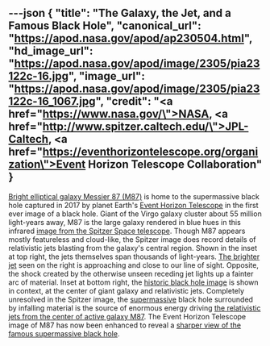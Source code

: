 ---json
{
  "title": "The Galaxy, the Jet, and a Famous Black Hole",
  "canonical_url": "https://apod.nasa.gov/apod/ap230504.html",
  "hd_image_url": "https://apod.nasa.gov/apod/image/2305/pia23122c-16.jpg",
  "image_url": "https://apod.nasa.gov/apod/image/2305/pia23122c-16_1067.jpg",
  "credit": "<a href=\"https://www.nasa.gov/\">NASA</a>, <a href=\"http://www.spitzer.caltech.edu/\">JPL-Caltech</a>, <a href=\"https://eventhorizontelescope.org/organization\">Event Horizon Telescope Collaboration</a>"
}
---

[Bright elliptical galaxy Messier 87 (M87)](https://apod.nasa.gov/apod/ap100520.html) is home to the supermassive black hole captured in 2017 by planet Earth's [Event Horizon Telescope](https://eventhorizontelescope.org/blog) in the first ever image of a black hole. Giant of the Virgo galaxy cluster about 55 million light-years away, M87 is the large galaxy rendered in blue hues in this infrared [image from the Spitzer Space telescope](https://www.jpl.nasa.gov/spaceimages/details.php?id=PIA23122). Though M87 appears mostly featureless and cloud-like, the Spitzer image does record details of relativistic jets blasting from the galaxy's central region. Shown in the inset at top right, the jets themselves span thousands of light-years. [The brighter jet](https://apod.nasa.gov/apod/ap041211.html) seen on the right is approaching and close to our line of sight. Opposite, the shock created by the otherwise unseen receding jet lights up a fainter arc of material. Inset at bottom right, the [historic black hole image](https://apod.nasa.gov/apod/ap190411.html) is shown in context, at the center of giant galaxy and relativistic jets. Completely unresolved in the Spitzer image, the [supermassive](https://www.nasa.gov/feature/goddard/2023/nasa-animation-sizes-up-the-universe-s-biggest-black-holes) black hole surrounded by infalling material is the source of enormous energy driving [the relativistic jets from the center of active galaxy M87](https://www.nasa.gov/mission_pages/chandra/news/telescopes-unite-in-unprecedented-observations-of-famous-black-hole.html). The Event Horizon Telescope image of M87 has now been enhanced to reveal a [sharper view of the famous supermassive black hole](https://noirlab.edu/public/news/noirlab2310/).
